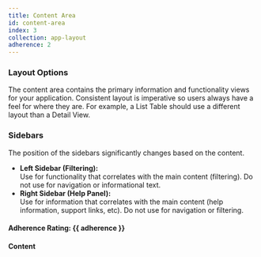 ```yaml
---
title: Content Area
id: content-area
index: 3
collection: app-layout
adherence: 2
---
```

<div class="row">
  <div class="col-md-3">
		<h3>Layout Options</h3>
		<p>The content area contains the primary information and functionality views for your application. Consistent layout is imperative so users always have a feel for where they are. For example, a List Table should use a different layout than a Detail View.</p>
		<h3>Sidebars</h3>
    <p>The position of the sidebars significantly changes based on the content.</p>
		<ul>
      <li><strong>Left Sidebar (Filtering):</strong><br /> Use for functionality that correlates with the main content (filtering). Do not use for navigation or informational text.</li>
      <li><b>Right Sidebar (Help Panel):</b><br /> Use for information that correlates with the main content (help information, support links, etc). Do not use for navigation or filtering.</li>
		</ul>
		<h4>Adherence Rating: {{ adherence }}</h4>
  </div>
  <div class="col-md-9">
    <h4>Content</h4>
  </div>
</div>

